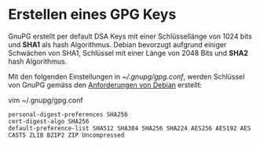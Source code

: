 # Erstellen eines GPG Keys

GnuPG erstellt per default DSA Keys mit einer Schlüssellänge von 1024
bits und **SHA1** als hash Algorithmus. Debian bevorzugt aufgrund
einiger Schwächen von SHA1, Schlüssel mit einer Länge von 2048 Bits und
**SHA2** hash Algorithmus.

Mit den folgenden Einstellungen in *\~/.gnupg/gpg.conf*, werden
Schlüssel von GnuPG gemäss den [Anforderungen von
Debian](http://keyring.debian.org/creating-key.html) erstellt:

vim \~/.gnupg/gpg.conf

    personal-digest-preferences SHA256
    cert-digest-algo SHA256
    default-preference-list SHA512 SHA384 SHA256 SHA224 AES256 AES192 AES CAST5 ZLIB BZIP2 ZIP Uncompressed
